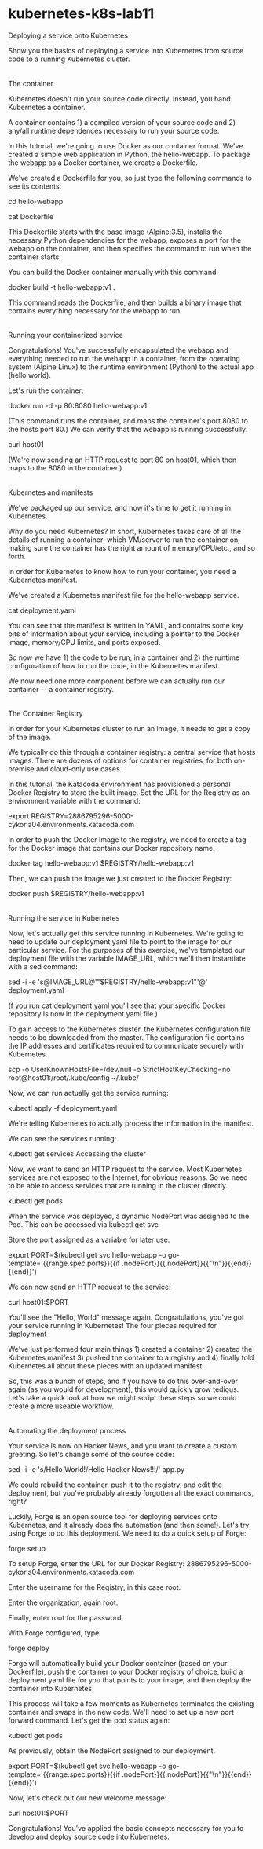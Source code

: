 # kubernetes-k8s-lab11
Deploying a service onto Kubernetes

Show you the basics of deploying a service into Kubernetes from source code to a running Kubernetes cluster.

######

The container

Kubernetes doesn't run your source code directly. Instead, you hand Kubernetes a container.

A container contains 1) a compiled version of your source code and 2) any/all runtime dependences necessary to run your source code.

In this tutorial, we're going to use Docker as our container format. We've created a simple web application in Python, the hello-webapp. To package the webapp as a Docker container, we create a Dockerfile.

We've created a Dockerfile for you, so just type the following commands to see its contents:

cd hello-webapp

cat Dockerfile

This Dockerfile starts with the base image (Alpine:3.5), installs the necessary Python dependencies for the webapp, exposes a port for the webapp on the container, and then specifies the command to run when the container starts.

You can build the Docker container manually with this command:

docker build -t hello-webapp:v1 .

This command reads the Dockerfile, and then builds a binary image that contains everything necessary for the webapp to run.


######
Running your containerized service

Congratulations! You've successfully encapsulated the webapp and everything needed to run the webapp in a container, from the operating system (Alpine Linux) to the runtime environment (Python) to the actual app (hello world).

Let's run the container:

docker run -d -p 80:8080 hello-webapp:v1

(This command runs the container, and maps the container's port 8080 to the hosts port 80.) We can verify that the webapp is running successfully:

curl host01

(We're now sending an HTTP request to port 80 on host01, which then maps to the 8080 in the container.)

######
Kubernetes and manifests

We've packaged up our service, and now it's time to get it running in Kubernetes.

Why do you need Kubernetes? In short, Kubernetes takes care of all the details of running a container: which VM/server to run the container on, making sure the container has the right amount of memory/CPU/etc., and so forth.

In order for Kubernetes to know how to run your container, you need a Kubernetes manifest.

We've created a Kubernetes manifest file for the hello-webapp service.

cat deployment.yaml

You can see that the manifest is written in YAML, and contains some key bits of information about your service, including a pointer to the Docker image, memory/CPU limits, and ports exposed.

So now we have 1) the code to be run, in a container and 2) the runtime configuration of how to run the code, in the Kubernetes manifest.

We now need one more component before we can actually run our container -- a container registry.

######
The Container Registry

In order for your Kubernetes cluster to run an image, it needs to get a copy of the image.

We typically do this through a container registry: a central service that hosts images. There are dozens of options for container registries, for both on-premise and cloud-only use cases.

In this tutorial, the Katacoda environment has provisioned a personal Docker Registry to store the built image. Set the URL for the Registry as an environment variable with the command:

export REGISTRY=2886795296-5000-cykoria04.environments.katacoda.com

In order to push the Docker Image to the registry, we need to create a tag for the Docker image that contains our Docker repository name.

docker tag hello-webapp:v1 $REGISTRY/hello-webapp:v1

Then, we can push the image we just created to the Docker Registry:

docker push $REGISTRY/hello-webapp:v1

######


Running the service in Kubernetes

Now, let's actually get this service running in Kubernetes. We're going to need to update our deployment.yaml file to point to the image for our particular service. For the purposes of this exercise, we've templated our deployment file with the variable IMAGE_URL, which we'll then instantiate with a sed command:

sed -i -e 's@IMAGE_URL@'"$REGISTRY/hello-webapp:v1"'@' deployment.yaml

(f you run cat deployment.yaml you'll see that your specific Docker repository is now in the deployment.yaml file.)

To gain access to the Kubernetes cluster, the Kubernetes configuration file needs to be downloaded from the master. The configuration file contains the IP addresses and certificates required to communicate securely with Kubernetes.

scp -o UserKnownHostsFile=/dev/null -o StrictHostKeyChecking=no root@host01:/root/.kube/config ~/.kube/

Now, we can run actually get the service running:

kubectl apply -f deployment.yaml

We're telling Kubernetes to actually process the information in the manifest.

We can see the services running:

kubectl get services
Accessing the cluster

Now, we want to send an HTTP request to the service. Most Kubernetes services are not exposed to the Internet, for obvious reasons. So we need to be able to access services that are running in the cluster directly.

kubectl get pods

When the service was deployed, a dynamic NodePort was assigned to the Pod. This can be accessed via kubectl get svc

Store the port assigned as a variable for later use.

export PORT=$(kubectl get svc hello-webapp -o go-template='{{range.spec.ports}}{{if .nodePort}}{{.nodePort}}{{"\n"}}{{end}}{{end}}')

We can now send an HTTP request to the service:

curl host01:$PORT

You'll see the "Hello, World" message again. Congratulations, you've got your service running in Kubernetes!
The four pieces required for deployment

We've just performed four main things 1) created a container 2) created the Kubernetes manifest 3) pushed the container to a registry and 4) finally told Kubernetes all about these pieces with an updated manifest.

So, this was a bunch of steps, and if you have to do this over-and-over again (as you would for development), this would quickly grow tedious. Let's take a quick look at how we might script these steps so we could create a more useable workflow.
######


Automating the deployment process

Your service is now on Hacker News, and you want to create a custom greeting. So let's change some of the source code:

sed -i -e 's/Hello World!/Hello Hacker News!!!/' app.py

We could rebuild the container, push it to the registry, and edit the deployment, but you've probably already forgotten all the exact commands, right?

Luckily, Forge is an open source tool for deploying services onto Kubernetes, and it already does the automation (and then some!). Let's try using Forge to do this deployment. We need to do a quick setup of Forge:

forge setup

To setup Forge, enter the URL for our Docker Registry: 2886795296-5000-cykoria04.environments.katacoda.com

Enter the username for the Registry, in this case root.

Enter the organization, again root.

Finally, enter root for the password.

With Forge configured, type:

forge deploy

Forge will automatically build your Docker container (based on your Dockerfile), push the container to your Docker registry of choice, build a deployment.yaml file for you that points to your image, and then deploy the container into Kubernetes.

This process will take a few moments as Kubernetes terminates the existing container and swaps in the new code. We'll need to set up a new port forward command. Let's get the pod status again:

kubectl get pods

As previously, obtain the NodePort assigned to our deployment.

export PORT=$(kubectl get svc hello-webapp -o go-template='{{range.spec.ports}}{{if .nodePort}}{{.nodePort}}{{"\n"}}{{end}}{{end}}')

Now, let's check out our new welcome message:

curl host01:$PORT

Congratulations! You've applied the basic concepts necessary for you to develop and deploy source code into Kubernetes.

######